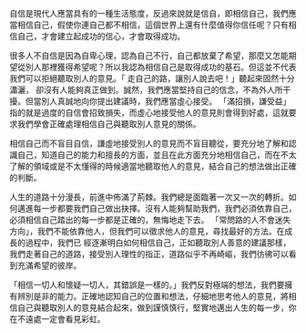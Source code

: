 自信是現代人應當具有的一種生活態度，反過來說就是信自，即相信自己，我們應當相信自己，假使你連自己都不相信，這個世界上還有什麼值得你信任呢？只有相信自己，才會建立起成功的信心，才會取得成功。

很多人不自信是因為自卑心理，認為自己不行，自己都放棄了希望，那麼又怎能期望從別人那裡獲得希望呢？所以我認為相信自己是取得成功的基石。但這並不代表我們可以拒絕聽取別人的意見。「 走自己的路，讓別人說去吧！」聽起來固然十分瀟灑， 卻沒有人能夠真正做到。誠然，我們應當堅持自己的信念，不為外人所干擾。但當別人真誠地向你提出建議時，我們應當虛心接受。 「滿招損，謙受益」指的就是過度的自信會招致損失，而虛心地接受他人的意見則會得到好處，這就要求我們學會正確處理相信自己與聽取別人意見的關係。

相信自己而不盲目自信，謙虛地接受別人的意見而不盲目聽從，要充分地了解和認識自己，知道自己的能力和擅長的方面，並且在此方面充分地相信自己，而在不太了解的領域或是不太懂得的時候適當地聽取他人的意見，結合自己的想法做出正確的判斷。

人生的道路十分漫長，前進中佈滿了荊棘。我們總是面臨著一次又一次的轉折。如何邁進每一步都要我們自己做出抉擇。沒有人能夠幫助我們，我們必須依靠自己，必須相信自己踏出的每一步都是正確的，無悔地走下去。 「常問路的人不會迷失方向」，我們不能依靠他人，但我們可以徵求他人的意見，尋找最好的方法。在成長的過程中，我們已 經逐漸明白如何相信自己，正如聽取別人善意的建議那樣，我們走著自己的道路，接受別人理性的指正，道路似乎不再崎嶇，我們彷彿可以看到充滿希望的彼岸。

「相信一切人和懷疑一切人，其錯誤是一樣的。」我們反對極端的想法，我們要擁有辨別是非的能力。正確地認知自己的位置和想法，仔細地思考他人的意見，將相信自己與聽取別人的意見結合起來，做到謹慎慎行，堅實地邁出人生的每一步，你在不遠處一定會看見彩虹。